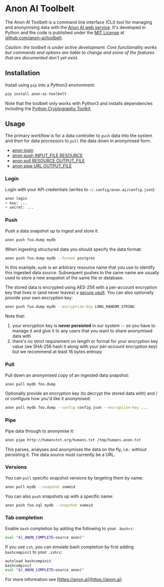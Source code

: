 
# Anon AI Toolbelt

The Anon AI Toolbelt is a command line interface (CLI) tool for managing and anonymising data with the [Anon AI web service](https://anon.ai). It's developed in Python and the code is published under the [MIT License](https://github.com/anon-ai/toolbelt/blob/master/LICENSE) at [github.com/anon-ai/toolbelt](https://github.com/anon-ai/toolbelt).

*Caution: the toolbelt is under active development. Core functionality works but commands and options are liable to change and some of the features that are documented don't yet exist.*

## Installation

Install using `pip` into a Python3 environment:

```bash
pip install anon-ai-toolbelt
```

Note that the toolbelt only works with Python3 and installs dependencies including the [Python Cryptography Toolkit](https://pypi.python.org/pypi/pycrypto).

## Usage

The primary workflow is for a data controller to `push` data into the system and then for data processors to `pull` the data down in anonymised form.

- [anon login](#login)
- [anon push INPUT_FILE RESOURCE](#push)
- [anon pull RESOURCE OUTPUT_FILE](#pull)
- [anon pipe URL OUTPUT_FILE](#pipe)

<!--

- [anon locate RESOURCE](#locate)
- [anon analyse RESOURCE](#analyse)
- [anon inspect RESOURCE](#inspect)
-->

### Login

Login with your API credentials (writes to `~/.config/anon.ai/config.json`):

```bash
anon login
> key: ...
> secret: ...
```

### Push

Push a data snapshot up to ingest and store it.

```bash
anon push foo.dump mydb
```

When ingesting structured data you should specify the data format:

```bash
anon push foo.dump mydb --format postgres
```

In this example, `mydb` is an arbitrary resource name that you use to identify this ingested data source. Subsequent pushes to the same name are usually used to store a new snapshot of the same file or database.

The stored data is encrypted using AES-256 with a per-account encryption key that lives in (and never leaves) a [secure vault](https://www.vaultproject.io/). You can also optionally provide your own encryption key:

```bash
anon push foo.dump mydb --encryption-key LONG_RANDOM_STRING
```

Note that:

1. your encryption key is **never persisted** in our system -- so you have to manage it and give it to any users that you want to share anonymised data with
3. there's no strict requirement on length or format for your encryption key value (we SHA-256 hash it along with your per-account encryption key) but we recommend at least 16 bytes entropy

### Pull

Pull down an anonymised copy of an ingested data snapshot:

```bash
anon pull mydb foo.dump
```

Optionally provide an encryption key (to decrypt the stored data with) and / or configure how you'd like it anonymised:

```bash
anon pull mydb foo.dump --config config.json --encryption-key ...
```

### Pipe

Pipe data through to anonymise it:

```bash
anon pipe http://humanstxt.org/humans.txt /tmp/humans.anon.txt
```

This parses, analyses and anonymises the data on the fly, i.e.: without persisting it. The data source must currently be a URL.

<!--

### Locate

As an alternative to pulling down the data locally, you can get a temporary download URL:

```bash
anon locate mydb
```

This writes a temporary url to stdout. As with `pull`, you can optionally specify an encryption key and configure anonymisation:

```bash
anon locate mydb --config config.json --encryption-key ...
```

You can also control the timeout duration for the URL. This defaults to 30 minutes and can be a maximum of 24 hours:

```bash
anon locate mydb --timeout 2h
```

### Analyse

Analyse a snapshot to get our structural analysis of the data:

```bash
anon analyse mydb > analysis.json
```

### Inspect

Inspect a resource name to list the versions and see its status:

```bash
anon inspect mydb
```

-->

### Versions

You can `pull` specific snapshot versions by targeting them by name:

```bash
anon pull mydb --snapshot someid
```

You can also `push` snapshots up with a specific name:

```bash
anon push foo.sql mydb --snapshot someid
```

### Tab completion

Enable `bash` completion by adding the following to your `.bashrc`:

```bash
eval "$(_ANON_COMPLETE=source anon)"
```

If you use `zsh`, you can emulate bash completion by first adding `bashcompinit` to your `.zshrc`:

```bash
autoload bashcompinit
bashcompinit
eval "$(_ANON_COMPLETE=source anon)"
```

For more information see [https://anon.ai](https://anon.ai)
